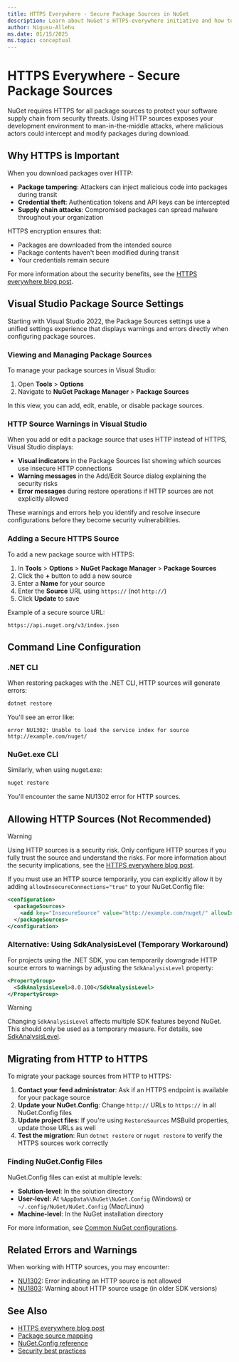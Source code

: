 ```yaml
---
title: HTTPS Everywhere - Secure Package Sources in NuGet
description: Learn about NuGet's HTTPS-everywhere initiative and how to configure secure package sources in Visual Studio and .NET CLI
author: Nigusu-Allehu
ms.date: 01/15/2025
ms.topic: conceptual
---
```


# HTTPS Everywhere - Secure Package Sources

NuGet requires HTTPS for all package sources to protect your software supply chain from security threats. Using HTTP sources exposes your development environment to man-in-the-middle attacks, where malicious actors could intercept and modify packages during download.

## Why HTTPS is Important

When you download packages over HTTP:
- **Package tampering**: Attackers can inject malicious code into packages during transit
- **Credential theft**: Authentication tokens and API keys can be intercepted
- **Supply chain attacks**: Compromised packages can spread malware throughout your organization

HTTPS encryption ensures that:
- Packages are downloaded from the intended source
- Package contents haven't been modified during transit
- Your credentials remain secure

For more information about the security benefits, see the [HTTPS everywhere blog post](https://devblogs.microsoft.com/nuget/https-everywhere).

## Visual Studio Package Source Settings

Starting with Visual Studio 2022, the Package Sources settings use a unified settings experience that displays warnings and errors directly when configuring package sources.

### Viewing and Managing Package Sources

To manage your package sources in Visual Studio:

1. Open **Tools** > **Options**
2. Navigate to **NuGet Package Manager** > **Package Sources**

In this view, you can add, edit, enable, or disable package sources.

### HTTP Source Warnings in Visual Studio

When you add or edit a package source that uses HTTP instead of HTTPS, Visual Studio displays:

- **Visual indicators** in the Package Sources list showing which sources use insecure HTTP connections
- **Warning messages** in the Add/Edit Source dialog explaining the security risks
- **Error messages** during restore operations if HTTP sources are not explicitly allowed

These warnings and errors help you identify and resolve insecure configurations before they become security vulnerabilities.

### Adding a Secure HTTPS Source

To add a new package source with HTTPS:

1. In **Tools** > **Options** > **NuGet Package Manager** > **Package Sources**
2. Click the **+** button to add a new source
3. Enter a **Name** for your source
4. Enter the **Source** URL using `https://` (not `http://`)
5. Click **Update** to save

Example of a secure source URL:
```
https://api.nuget.org/v3/index.json
```

## Command Line Configuration

### .NET CLI

When restoring packages with the .NET CLI, HTTP sources will generate errors:

```bash
dotnet restore
```

You'll see an error like:
```
error NU1302: Unable to load the service index for source http://example.com/nuget/
```

### NuGet.exe CLI

Similarly, when using nuget.exe:

```bash
nuget restore
```

You'll encounter the same NU1302 error for HTTP sources.

## Allowing HTTP Sources (Not Recommended)

> [!WARNING]
> Using HTTP sources is a security risk. Only configure HTTP sources if you fully trust the source and understand the risks. For more information about the security implications, see the [HTTPS everywhere blog post](https://devblogs.microsoft.com/nuget/https-everywhere).

If you must use an HTTP source temporarily, you can explicitly allow it by adding `allowInsecureConnections="true"` to your NuGet.Config file:

```xml
<configuration>
  <packageSources>
    <add key="InsecureSource" value="http://example.com/nuget/" allowInsecureConnections="true" />
  </packageSources>
</configuration>
```

### Alternative: Using SdkAnalysisLevel (Temporary Workaround)

For projects using the .NET SDK, you can temporarily downgrade HTTP source errors to warnings by adjusting the `SdkAnalysisLevel` property:

```xml
<PropertyGroup>
  <SdkAnalysisLevel>8.0.100</SdkAnalysisLevel>
</PropertyGroup>
```

> [!WARNING]
> Changing `SdkAnalysisLevel` affects multiple SDK features beyond NuGet. This should only be used as a temporary measure. For details, see [SdkAnalysisLevel](/dotnet/core/project-sdk/msbuild-props#sdkanalysislevel).

## Migrating from HTTP to HTTPS

To migrate your package sources from HTTP to HTTPS:

1. **Contact your feed administrator**: Ask if an HTTPS endpoint is available for your package source
2. **Update your NuGet.Config**: Change `http://` URLs to `https://` in all NuGet.Config files
3. **Update project files**: If you're using `RestoreSources` MSBuild properties, update those URLs as well
4. **Test the migration**: Run `dotnet restore` or `nuget restore` to verify the HTTPS sources work correctly

### Finding NuGet.Config Files

NuGet.Config files can exist at multiple levels:

- **Solution-level**: In the solution directory
- **User-level**: At `%AppData%\NuGet\NuGet.Config` (Windows) or `~/.config/NuGet/NuGet.Config` (Mac/Linux)
- **Machine-level**: In the NuGet installation directory

For more information, see [Common NuGet configurations](configuring-nuget-behavior.md).

## Related Errors and Warnings

When working with HTTP sources, you may encounter:

- [NU1302](../reference/errors-and-warnings/NU1302.md): Error indicating an HTTP source is not allowed
- [NU1803](../reference/errors-and-warnings/NU1803.md): Warning about HTTP source usage (in older SDK versions)

## See Also

- [HTTPS everywhere blog post](https://devblogs.microsoft.com/nuget/https-everywhere)
- [Package source mapping](package-source-mapping.md)
- [NuGet.Config reference](../reference/nuget-config-file.md)
- [Security best practices](../concepts/security-best-practices.md)
